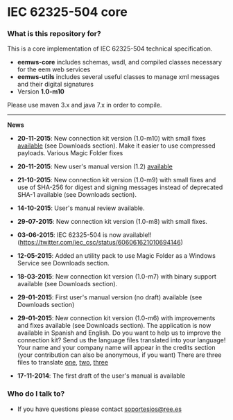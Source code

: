 # IEC 62325-504 core #


### What is this repository for? ###

This is a core implementation of IEC 62325-504 technical specification.

* **eemws-core** includes schemas, wsdl, and compiled classes necessary for the eem web services
* **eemws-utils** includes several useful classes to manage xml messages and their digital signatures
* Version **1.0-m10**

Please use maven 3.x and java 7.x in order to compile.

----

**News**

* **20-11-2015**: New connection kit version (1.0-m10) with small fixes [available](https://bitbucket.org/smree/eemws-core/downloads/eemws-kit-1.0-m10.jar) (see Downloads section). Make it easier to use compressed payloads. Various Magic Folder fixes
* **20-11-2015**: New user's manual version (1.2) [available](https://bitbucket.org/smree/eemws-core/downloads/user's%20manual%20v.1.2.pdf)
* **21-10-2015**: New connection kit version (1.0-m9) with small fixes and use of SHA-256 for digest and signing messages instead of deprecated SHA-1 available (see Downloads section).
* **14-10-2015**: User's manual review available.
* **29-07-2015**: New connection kit version (1.0-m8) with small fixes.
* **03-06-2015**: IEC 62325-504 is now available!! (https://twitter.com/iec_csc/status/606061621010694146)
* **12-05-2015**: Added an utility pack to use Magic Folder as a Windows Service see Downloads section.
* **18-03-2015**: New connection kit version (1.0-m7) with binary support available (see Downloads section).
* **29-01-2015**: First user's manual version (no draft) available (see Downloads section)
* **29-01-2015**: New connection kit version (1.0-m6) with improvements and fixes available (see Downloads section). The application is now available in Spanish and English. 
Do you want to help us to improve the connection kit?
Send us the language files translated into your language! Your name and your company name will appear in the credits section (your contribution can also be anonymous, if you want)
There are three files to translate [one](https://bitbucket.org/smree/eemws-core/src/master/eemws-utils/src/main/resources/properties/utils_messages.properties), [two](https://bitbucket.org/smree/eemws-client/src/master/eemws-client/src/main/resources/properties/client_messages.properties), [three](https://bitbucket.org/smree/eemws-client/src/master/eemws-kit/core-kit/src/main/resources/properties/messages.properties)
 

* **17-11-2014**: The first draft of the user's manual is available




### Who do I talk to? ###

* If you have questions please contact soportesios@ree.es